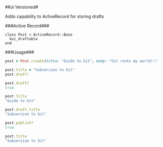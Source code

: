 #Koi Versioned#

Adds capability to ActiveRecord for storing drafts


###Active Record###

    class Post < ActiveRecord::Base
      koi_draftable
    end 


###Usage###

```ruby
post = Post.create(title: "Guide to Git", body: "Git rocks my world!!!")

post.title = "Subversion to Git"
post.draft!

post.draft?
true

post.title
"Guide to Git"

post.draft.title
"Subversion to Git"

post.publish?
true

post.title
"Subversion to Git"
```

